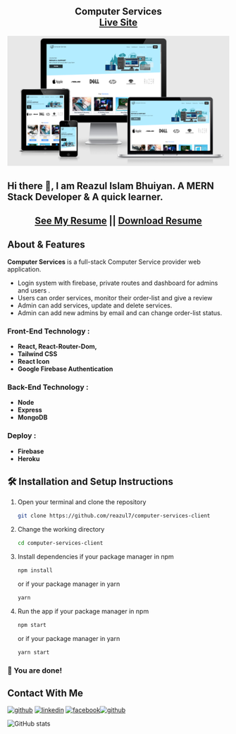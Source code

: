 <h2 align="center">
  Computer Services<br/>
  <a href="https://computer-services-a2c45.web.app" target="_blank">Live Site</a>
</h2>
<div align="center">
  <img src="./src/images/com-service-view.png" alt="Demo"/>
</div>

## Hi there 👋, I am Reazul Islam Bhuiyan. A MERN Stack Developer & A quick learner. 
<h2 align="center">
  <a href="https://drive.google.com/file/d/1LJmqJk2MoqLS6yNC_oBBN5_156Xa2h0t/view?usp=sharing" target="_blank">See My Resume</a> || <a href="https://drive.google.com/uc?export=download&id=1LJmqJk2MoqLS6yNC_oBBN5_156Xa2h0t" target="_blank">Download Resume</a>
</h2>

<!-- ## [See My Resume](https://drive.google.com/file/d/1LJmqJk2MoqLS6yNC_oBBN5_156Xa2h0t/view?usp=sharing)  || [Download Resume](https://drive.google.com/uc?export=download&id=1LJmqJk2MoqLS6yNC_oBBN5_156Xa2h0t) -->


## About & Features


**Computer Services** is a full-stack Computer Service provider web application.

- Login system with firebase, private routes and dashboard for admins and users .
- Users can order services, monitor their order-list and give a review
- Admin can add services, update and delete services.
- Admin can add new admins by email and can change order-list status.


### Front-End Technology : 
- **React, React-Router-Dom,**
- **Tailwind CSS**
- **React Icon**
- **Google Firebase Authentication**


### Back-End Technology : 
- **Node**
- **Express**
- **MongoDB**


### Deploy : 
- **Firebase**
- **Heroku**



## 🛠 Installation and Setup Instructions

1. Open your terminal and clone the repository
   ```sh
   git clone https://github.com/reazul7/computer-services-client
   ```
2. Change the working directory
   ```sh
   cd computer-services-client
   ```
3. Install dependencies if your package manager in npm

   ```sh
   npm install
   ```

   or if your package manager in yarn

   ```sh
   yarn
   ```

4. Run the app if your package manager in npm
   ```sh
   npm start
   ```
   or if your package manager in yarn
   ```sh
   yarn start
   ```

### 🌟 You are done!


## Contact With Me
[<img src='https://cdn.jsdelivr.net/npm/simple-icons@3.0.1/icons/github.svg' alt='github' title="Github" height='30' width='30'>](https://github.com/reazul7)  [<img src='https://cdn.jsdelivr.net/npm/simple-icons@3.0.1/icons/linkedin.svg' title="linkedin" alt='linkedin' height='30' width='30'>](https://www.linkedin.com/in/reazul7/)  [<img src='https://cdn.jsdelivr.net/npm/simple-icons@3.0.1/icons/facebook.svg' alt='facebook' title="facebook" height='30' width='30'>](https://www.facebook.com/reazul.islam.1426876/)[<img src='https://img.icons8.com/ios-filled/50/000000/portfolio.png' alt='github' title="Portfolio" height='30' width='30'>](https://portfolio-8a25a.web.app/)

![GitHub stats](https://github-readme-stats.vercel.app/api?username=reazul7&show_icons=true)  
